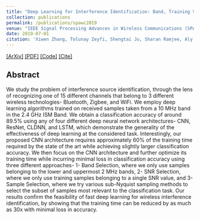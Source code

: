 ```yaml
---
title: "Deep Learning for Interference Identification: Band, Training SNR, and Sample Selection"
collection: publications
permalink: /publications/spawc2019
venue: "IEEE Signal Processing Advances in Wireless Communications (SPAWC)"
date: 2019-07-01
citation: 'Xiwen Zhang, Tolunay Zeyfi, Shengtai Ju, Sharan Ramjee, Aly El Gamal, Yonina C. Eldar. “Deep Learning for Interference Identification: Band, Training SNR, and Sample Selection”. IEEE Signal Processing Advances in Wireless Communications (SPAWC), 2019'
---  
```

[[ArXiv]](https://arxiv.org/abs/1905.08054)
[[PDF]](https://sharanramjee.github.io/files/1905.08054.pdf)
[[Code]](https://github.com/dl4amc/dl4wii)
[[Cite]](https://scholar.googleusercontent.com/scholar.bib?q=info:91r17l37Wc0J:scholar.google.com/&output=citation&scisdr=CgVBXfELEOvukc_gsn8:AAGBfm0AAAAAXRPlqn9bHiyuOXfoFdz6lHBI5NNp-pv0&scisig=AAGBfm0AAAAAXRPlqqoQW14cR3x8iEvkIzfGh3TuKC5T&scisf=4&ct=citation&cd=-1&hl=en&scfhb=1)

## Abstract
We study the problem of interference source identification, through the lens of recognizing one of 15 different channels that belong to 3 different wireless technologies- Bluetooth, Zigbee, and WiFi. We employ deep learning algorithms trained on received samples taken from a 10 MHz band in the 2.4 GHz ISM Band. We obtain a classification accuracy of around 89.5% using any of four different deep neural network architectures- CNN, ResNet, CLDNN, and LSTM, which demonstrate the generality of the effectiveness of deep learning at the considered task. Interestingly, our proposed CNN architecture requires approximately 60% of the training time required by the state of the art while achieving slightly larger classification accuracy. We then focus on the CNN architecture and further optimize its training time while incurring minimal loss in classification accuracy using three different approaches- 1- Band Selection, where we only use samples belonging to the lower and uppermost 2 MHz bands, 2- SNR Selection, where we only use training samples belonging to a single SNR value, and 3- Sample Selection, where we try various sub-Nyquist sampling methods to select the subset of samples most relevant to the classification task. Our results confirm the feasibility of fast deep learning for wireless interference identification, by showing that the training time can be reduced by as much as 30x with minimal loss in accuracy.
